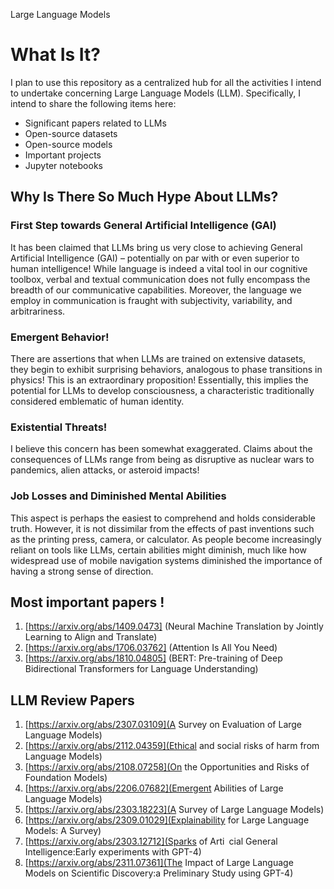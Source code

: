 Large Language Models
# What Is It?
I plan to use this repository as a centralized hub for all the activities I intend to undertake concerning Large Language Models (LLM). Specifically, I intend to share the following items here:

- Significant papers related to LLMs
- Open-source datasets
- Open-source models
- Important projects
- Jupyter notebooks


## Why Is There So Much Hype About LLMs?


### First Step towards General Artificial Intelligence (GAI)
It has been claimed that LLMs bring us very close to achieving General Artificial Intelligence (GAI) – potentially on par with or even superior to human intelligence! While language is indeed a vital tool in our cognitive toolbox, verbal and textual communication does not fully encompass the breadth of our communicative capabilities. Moreover, the language we employ in communication is fraught with subjectivity, variability, and arbitrariness.

### Emergent Behavior!
There are assertions that when LLMs are trained on extensive datasets, they begin to exhibit surprising behaviors, analogous to phase transitions in physics! This is an extraordinary proposition! Essentially, this implies the potential for LLMs to develop consciousness, a characteristic traditionally considered emblematic of human identity.

### Existential Threats!
I believe this concern has been somewhat exaggerated. Claims about the consequences of LLMs range from being as disruptive as nuclear wars to pandemics, alien attacks, or asteroid impacts!

### Job Losses and Diminished Mental Abilities
This aspect is perhaps the easiest to comprehend and holds considerable truth. However, it is not dissimilar from the effects of past inventions such as the printing press, camera, or calculator. As people become increasingly reliant on tools like LLMs, certain abilities might diminish, much like how widespread use of mobile navigation systems diminished the importance of having a strong sense of direction.


## Most important papers !

1. [https://arxiv.org/abs/1409.0473] (Neural Machine Translation by Jointly Learning to Align and Translate)
2. [https://arxiv.org/abs/1706.03762] (Attention Is All You Need)
3. [https://arxiv.org/abs/1810.04805] (BERT: Pre-training of Deep Bidirectional Transformers for Language Understanding)


## LLM Review Papers 

1. [https://arxiv.org/abs/2307.03109](A Survey on Evaluation of Large Language Models)
2. [https://arxiv.org/abs/2112.04359](Ethical and social risks of harm from Language Models)
3. [https://arxiv.org/abs/2108.07258](On the Opportunities and Risks of Foundation Models)
4. [https://arxiv.org/abs/2206.07682](Emergent Abilities of Large Language Models)
5. [https://arxiv.org/abs/2303.18223](A Survey of Large Language Models)
6. [https://arxiv.org/abs/2309.01029](Explainability for Large Language Models: A Survey)
7. [https://arxiv.org/abs/2303.12712](Sparks of Arti cial General Intelligence:Early experiments with GPT-4)
8. [https://arxiv.org/abs/2311.07361](The Impact of Large Language Models on Scientific Discovery:a Preliminary Study using GPT-4)













